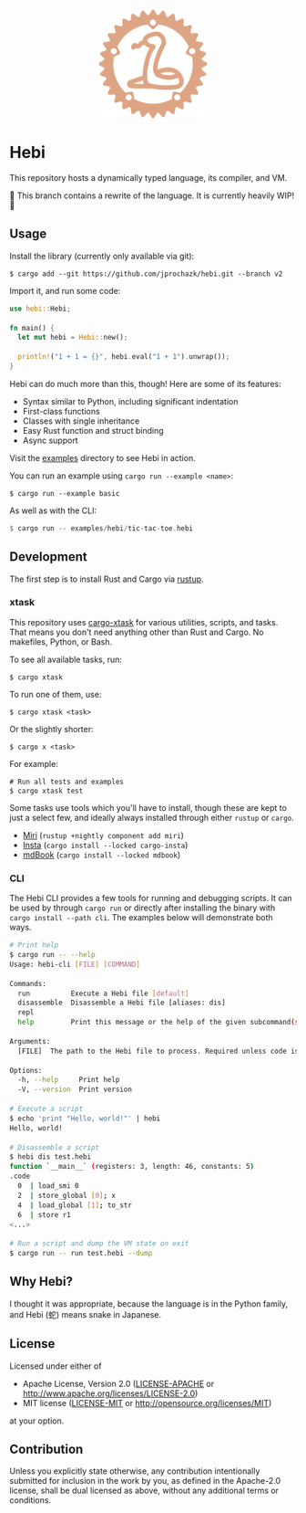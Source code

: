 <p align="center">
  <img
    alt="A snake inside of a gear shape"
    src="./assets/logo.svg"
    height="192px"
  >
</p>

# Hebi

This repository hosts a dynamically typed language, its compiler, and VM.

🚧 This branch contains a rewrite of the language. It is currently heavily WIP! 🚧

## Usage

Install the library (currently only available via git):

```
$ cargo add --git https://github.com/jprochazk/hebi.git --branch v2
```

Import it, and run some code:

```rust
use hebi::Hebi;

fn main() {
  let mut hebi = Hebi::new();

  println!("1 + 1 = {}", hebi.eval("1 + 1").unwrap());
}
```

Hebi can do much more than this, though! Here are some of its features:

- Syntax similar to Python, including significant indentation
- First-class functions
- Classes with single inheritance
- Easy Rust function and struct binding
- Async support

Visit the [examples](./examples) directory to see Hebi in action.

You can run an example using `cargo run --example <name>`:
```
$ cargo run --example basic
```

As well as with the CLI:
```rs
$ cargo run -- examples/hebi/tic-tac-toe.hebi
```

## Development

The first step is to install Rust and Cargo via [rustup](https://rustup.rs/).

### xtask

This repository uses [cargo-xtask](https://github.com/matklad/cargo-xtask) for various utilities, scripts, and tasks. That means you don't need anything other than Rust and Cargo. No makefiles, Python, or Bash.

To see all available tasks, run:
```
$ cargo xtask
```

To run one of them, use:
```
$ cargo xtask <task>
```

Or the slightly shorter:
```
$ cargo x <task>
```

For example:
```
# Run all tests and examples
$ cargo xtask test
```

Some tasks use tools which you'll have to install, though these are kept to just a select few, and ideally always installed through either `rustup` or `cargo`.

- [Miri](https://github.com/rust-lang/miri) (`rustup +nightly component add miri`)
- [Insta](https://insta.rs/) (`cargo install --locked cargo-insta`)
- [mdBook](https://github.com/rust-lang/mdBook) (`cargo install --locked mdbook`)

### CLI
The Hebi CLI provides a few tools for running and debugging scripts. It can be used by through `cargo run` or directly after installing the binary with `cargo install --path cli`. The examples below will demonstrate both ways.

```bash
# Print help
$ cargo run -- --help
Usage: hebi-cli [FILE] [COMMAND]

Commands:
  run          Execute a Hebi file [default]
  disassemble  Disassemble a Hebi file [aliases: dis]
  repl         
  help         Print this message or the help of the given subcommand(s)

Arguments:
  [FILE]  The path to the Hebi file to process. Required unless code is supplied through stdin

Options:
  -h, --help     Print help
  -V, --version  Print version

# Execute a script
$ echo 'print "Hello, world!"' | hebi 
Hello, world!

# Disassemble a script
$ hebi dis test.hebi
function `__main__` (registers: 3, length: 46, constants: 5)
.code
  0  | load_smi 0
  2  | store_global [0]; x
  4  | load_global [1]; to_str
  6  | store r1
<...>

# Run a script and dump the VM state on exit
$ cargo run -- run test.hebi --dump
```

## Why Hebi?

I thought it was appropriate, because the language is in the Python family, and Hebi (蛇) means snake in Japanese. 

## License

Licensed under either of

- Apache License, Version 2.0
  ([LICENSE-APACHE](LICENSE-APACHE) or http://www.apache.org/licenses/LICENSE-2.0)
- MIT license
  ([LICENSE-MIT](LICENSE-MIT) or http://opensource.org/licenses/MIT)

at your option.

## Contribution

Unless you explicitly state otherwise, any contribution intentionally submitted
for inclusion in the work by you, as defined in the Apache-2.0 license, shall be
dual licensed as above, without any additional terms or conditions.
